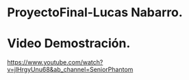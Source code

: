 # ProyectoFinal-Lucas Nabarro.
 
# Video Demostración.
https://www.youtube.com/watch?v=jlHrgyUnu68&ab_channel=SeniorPhantom

